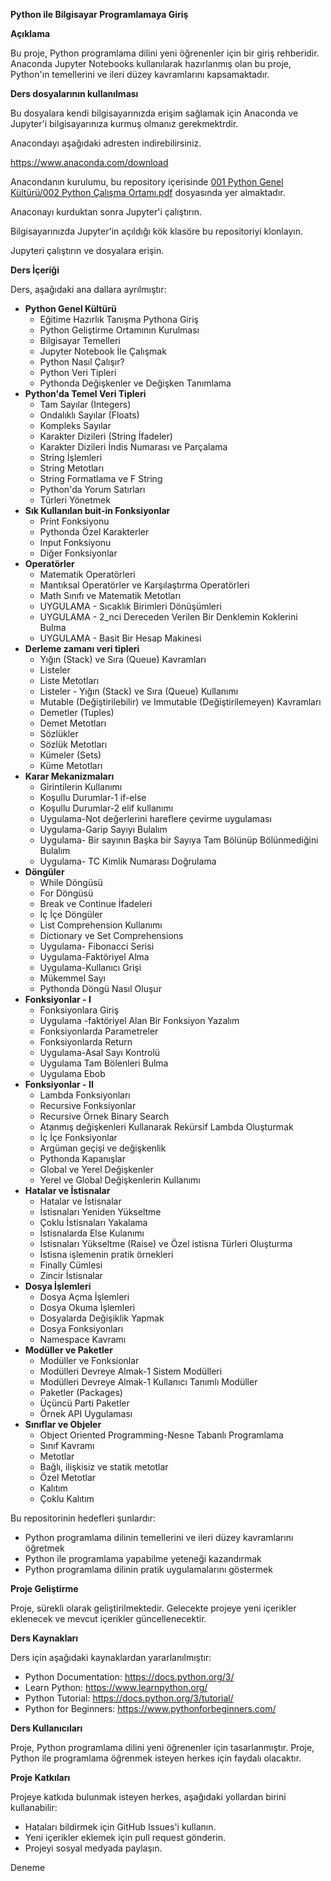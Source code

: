 **Python ile Bilgisayar Programlamaya Giriş**

**Açıklama**

Bu proje, Python programlama dilini yeni öğrenenler için bir giriş rehberidir. Anaconda Jupyter Notebooks kullanılarak hazırlanmış olan bu proje, Python'ın temellerini ve ileri düzey kavramlarını kapsamaktadır.

**Ders dosyalarının kullanılması**

Bu dosyalara kendi bilgisayarınızda erişim sağlamak için Anaconda ve Jupyter'i bilgisayarınıza kurmuş olmanız gerekmektrdir.

Anacondayı aşağıdaki adresten indirebilirsiniz.

https://www.anaconda.com/download

Anacondanın kurulumu, bu repository içerisinde [001 Python Genel Kültürü/002 Python Çalışma Ortamı.pdf](https://github.com/mukiraz/Python-Entry-Lessons/blob/main/001%20Python%20Genel%20K%C3%BClt%C3%BCr%C3%BC/002%20Python%20%C3%87al%C4%B1%C5%9Fma%20Ortam%C4%B1.pdf) dosyasında yer almaktadır.

Anaconayı kurduktan sonra Jupyter'i çalıştırın.

Bilgisayarınızda Jupyter'in açıldığı kök klasöre bu repositoriyi klonlayın.

Jupyteri çalıştırın ve dosyalara erişin.

**Ders İçeriği**

Ders, aşağıdaki ana dallara ayrılmıştır:

* **Python Genel Kültürü**
    * Eğitime Hazırlık Tanışma Pythona Giriş
    * Python Geliştirme Ortamının Kurulması
    * Bilgisayar Temelleri 
    * Jupyter Notebook İle Çalışmak
    * Python Nasıl Çalışır?
    * Python Veri Tipleri
    * Pythonda Değişkenler ve Değişken Tanımlama
* **Python'da Temel Veri Tipleri**
    * Tam Sayılar (Integers)
    * Ondalıklı Sayılar (Floats)
    * Kompleks Sayılar
    * Karakter Dizileri (String İfadeler)
    * Karakter Dizileri İndis Numarası ve Parçalama
    * String İşlemleri
    * String Metotları
    * String Formatlama ve F String
    * Python'da Yorum Satırları
    * Türleri Yönetmek
* **Sık Kullanılan buit-in Fonksiyonlar**
    * Print Fonksiyonu
    * Pythonda Özel Karakterler
    * Input Fonksiyonu
    * Diğer Fonksiyonlar
* **Operatörler**
    * Matematik Operatörleri
    * Mantıksal Operatörler ve Karşılaştırma Operatörleri
    * Math Sınıfı ve Matematik Metotları
    * UYGULAMA - Sıcaklık Birimleri Dönüşümleri
    * UYGULAMA - 2_nci Dereceden Verilen Bir Denklemin Koklerini Bulma
    * UYGULAMA - Basit Bir Hesap Makinesi
* **Derleme zamanı veri tipleri**
    * Yığın (Stack) ve Sıra (Queue) Kavramları
    * Listeler
    * Liste Metotları
    * Listeler - Yığın (Stack) ve Sıra (Queue) Kullanımı
    * Mutable (Değiştirilebilir) ve Immutable (Değiştirilemeyen) Kavramları
    * Demetler (Tuples)
    * Demet Metotları
    * Sözlükler
    * Sözlük Metotları
    * Kümeler (Sets)
    * Küme Metotları
* **Karar Mekanizmaları**
    * Girintilerin Kullanımı
    * Koşullu Durumlar-1 if-else
    * Koşullu Durumlar-2 elif kullanımı
    * Uygulama-Not değerlerini hareflere çevirme uygulaması
    * Uygulama-Garip Sayıyı Bulalım
    * Uygulama- Bir sayının Başka bir Sayıya Tam Bölünüp Bölünmediğini Bulalım
    * Uygulama- TC Kimlik Numarası Doğrulama
* **Döngüler**
    * While Döngüsü
    * For Döngüsü
    * Break ve Continue İfadeleri
    * İç İçe Döngüler
    * List Comprehension Kullanımı
    * Dictionary ve Set Comprehensions
    * Uygulama- Fibonacci Serisi
    * Uygulama-Faktöriyel Alma
    * Uygulama-Kullanıcı Grişi
    * Mükemmel Sayı
    * Pythonda Döngü Nasıl Oluşur
* **Fonksiyonlar - I**
    * Fonksiyonlara Giriş
    * Uygulama -faktöriyel Alan Bir Fonksiyon Yazalım
    * Fonksiyonlarda Parametreler
    * Fonksiyonlarda Return
    * Uygulama-Asal Sayı Kontrolü
    * Uygulama Tam Bölenleri Bulma
    * Uygulama Ebob
* **Fonksiyonlar - II**
    * Lambda Fonksiyonları
    * Recursive Fonksiyonlar
    * Recursive Örnek Binary Search
    * Atanmış değişkenleri Kullanarak Rekürsif Lambda Oluşturmak
    * İç İçe Fonksiyonlar
    * Argüman geçişi ve değişkenlik
    * Pythonda Kapanışlar
    * Global ve Yerel Değişkenler
    * Yerel ve Global Değişkenlerin Kullanımı
* **Hatalar ve İstisnalar**
    * Hatalar ve İstisnalar
    * İstisnaları Yeniden Yükseltme
    * Çoklu İstisnaları Yakalama
    * İstisnalarda Else Kulanımı
    * İstisnaları Yükseltme (Raise) ve Özel istisna Türleri Oluşturma
    * İstisna işlemenin pratik örnekleri
    * Finally Cümlesi
    * Zincir İstisnalar
* **Dosya İşlemleri**
    * Dosya Açma İşlemleri
    * Dosya Okuma İşlemleri
    * Dosyalarda Değişiklik Yapmak
    * Dosya Fonksiyonları
    * Namespace Kavramı
* **Modüller ve Paketler**
    * Modüller ve Fonksionlar
    * Modülleri Devreye Almak-1 Sistem Modülleri
    * Modülleri Devreye Almak-1 Kullanıcı Tanımlı Modüller
    * Paketler (Packages)
    * Üçüncü Parti Paketler
    * Örnek API Uygulaması
* **Sınıflar ve Objeler**
    * Object Oriented Programming-Nesne Tabanlı Programlama
    * Sınıf Kavramı
    * Metotlar
    * Bağlı, ilişkisiz ve statik metotlar
    * Özel Metotlar
    * Kalıtım
    * Çoklu Kalıtım

Bu repositorinin hedefleri şunlardır:

* Python programlama dilinin temellerini ve ileri düzey kavramlarını öğretmek
* Python ile programlama yapabilme yeteneği kazandırmak
* Python programlama dilinin pratik uygulamalarını göstermek


**Proje Geliştirme**

Proje, sürekli olarak geliştirilmektedir. Gelecekte projeye yeni içerikler eklenecek ve mevcut içerikler güncellenecektir.

**Ders Kaynakları**

Ders için aşağıdaki kaynaklardan yararlanılmıştır:

* Python Documentation: https://docs.python.org/3/
* Learn Python: https://www.learnpython.org/
* Python Tutorial: https://docs.python.org/3/tutorial/
* Python for Beginners: https://www.pythonforbeginners.com/

**Ders Kullanıcıları**

Proje, Python programlama dilini yeni öğrenenler için tasarlanmıştır. Proje, Python ile programlama öğrenmek isteyen herkes için faydalı olacaktır.

**Proje Katkıları**

Projeye katkıda bulunmak isteyen herkes, aşağıdaki yollardan birini kullanabilir:

* Hataları bildirmek için GitHub Issues'i kullanın.
* Yeni içerikler eklemek için pull request gönderin.
* Projeyi sosyal medyada paylaşın.


Deneme